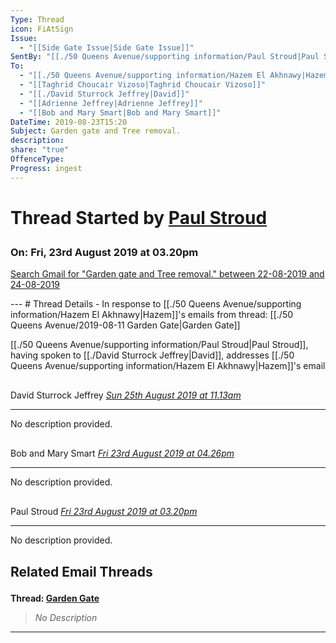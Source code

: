 ```yaml
---
Type: Thread
icon: FiAtSign
Issue:
  - "[[Side Gate Issue|Side Gate Issue]]"
SentBy: "[[./50 Queens Avenue/supporting information/Paul Stroud|Paul Stroud]]"
To:
  - "[[./50 Queens Avenue/supporting information/Hazem El Akhnawy|Hazem]]"
  - "[[Taghrid Choucair Vizoso|Taghrid Choucair Vizoso]]"
  - "[[./David Sturrock Jeffrey|David]]"
  - "[[Adrienne Jeffrey|Adrienne Jeffrey]]"
  - "[[Bob and Mary Smart|Bob and Mary Smart]]"
DateTime: 2019-08-23T15:20
Subject: Garden gate and Tree removal.
description: 
share: "true"
OffenceType: 
Progress: ingest
---
```

<h1><span><p>Thread Started by <a data-tooltip-position="top" aria-label="50 Queens Avenue/supporting information/Paul Stroud.md" data-href="50 Queens Avenue/supporting information/Paul Stroud.md" href="50 Queens Avenue/supporting information/Paul Stroud.md" class="internal-link" target="_blank" rel="noopener">Paul Stroud</a></p></span></h1><h3><span><p>On: Fri, 23rd August 2019 at 03.20pm</p></span></h3>
<p><span><p><a data-tooltip-position="top" aria-label="https://mail.google.com/mail/u/0/#search/subject%3A(Garden%20gate%20and%20Tree%20removal.)+after%3A2019%2F08%2F22+before%3A2019%2F08%2F24" rel="noopener" class="external-link" href="https://mail.google.com/mail/u/0/#search/subject%3A(Garden%20gate%20and%20Tree%20removal.)+after%3A2019%2F08%2F22+before%3A2019%2F08%2F24" target="_blank">Search Gmail for "Garden gate and Tree removal." between 22-08-2019 and 24-08-2019</a></p></span></p>
---
# Thread Details
- In response to [[./50 Queens Avenue/supporting information/Hazem El Akhnawy|Hazem]]'s emails from thread: [[./50 Queens Avenue/2019-08-11 Garden Gate|Garden Gate]]

[[./50 Queens Avenue/supporting information/Paul Stroud|Paul Stroud]], having spoken to [[./David Sturrock Jeffrey|David]], addresses [[./50 Queens Avenue/supporting information/Hazem El Akhnawy|Hazem]]'s email 
<p><span><div data-callout-metadata="" data-callout-fold="" data-callout="quote" class="callout node-insert-event drop-shadow"><div class="callout-title"><div class="callout-icon"><svg width="16" height="16"></svg></div><div class="callout-title-inner">David Sturrock Jeffrey  <em><a data-tooltip-position="top" aria-label="50 Queens Avenue/emails/2019-08-25 11.13 ~ David Sturrock Jeffrey to Paul Stroud (Re. Garden gate and Tree removal.).md" data-href="50 Queens Avenue/emails/2019-08-25 11.13 ~ David Sturrock Jeffrey to Paul Stroud (Re. Garden gate and Tree removal.).md" href="50 Queens Avenue/emails/2019-08-25 11.13 ~ David Sturrock Jeffrey to Paul Stroud (Re. Garden gate and Tree removal.).md" class="internal-link" target="_blank" rel="noopener">Sun 25th August 2019 at 11.13am</a></em></div></div><div class="callout-content">
<hr>
<p>No description provided.</p>
</div></div></span></p><p><span><div data-callout-metadata="" data-callout-fold="" data-callout="quote" class="callout node-insert-event drop-shadow"><div class="callout-title"><div class="callout-icon"><svg width="16" height="16"></svg></div><div class="callout-title-inner">Bob and Mary Smart  <em><a data-tooltip-position="top" aria-label="50 Queens Avenue/emails/2019-08-23 16.26 ~ Bob and Mary Smart to Paul Stroud (Re. Garden gate and Tree removal.).md" data-href="50 Queens Avenue/emails/2019-08-23 16.26 ~ Bob and Mary Smart to Paul Stroud (Re. Garden gate and Tree removal.).md" href="50 Queens Avenue/emails/2019-08-23 16.26 ~ Bob and Mary Smart to Paul Stroud (Re. Garden gate and Tree removal.).md" class="internal-link" target="_blank" rel="noopener">Fri 23rd August 2019 at 04.26pm</a></em></div></div><div class="callout-content">
<hr>
<p>No description provided.</p>
</div></div></span></p><p><span><div data-callout-metadata="" data-callout-fold="" data-callout="tip" class="callout node-insert-event drop-shadow"><div class="callout-title"><div class="callout-icon"><svg width="16" height="16"></svg></div><div class="callout-title-inner">Paul Stroud  <em><a data-tooltip-position="top" aria-label="50 Queens Avenue/emails/2019-08-23 15.20 ~ Paul Stroud to ALL (Garden gate and Tree removal.).md" data-href="50 Queens Avenue/emails/2019-08-23 15.20 ~ Paul Stroud to ALL (Garden gate and Tree removal.).md" href="50 Queens Avenue/emails/2019-08-23 15.20 ~ Paul Stroud to ALL (Garden gate and Tree removal.).md" class="internal-link" target="_blank" rel="noopener">Fri 23rd August 2019 at 03.20pm</a></em></div></div><div class="callout-content">
<hr>
<p>No description provided.</p>
</div></div></span></p>

<h2><span><p>Related Email Threads</p></span></h2><p><span><p><strong>Thread: <a data-tooltip-position="top" aria-label="50 Queens Avenue/2019-08-11 Garden Gate.md" data-href="50 Queens Avenue/2019-08-11 Garden Gate.md" href="50 Queens Avenue/2019-08-11 Garden Gate.md" class="internal-link" target="_blank" rel="noopener">Garden Gate</a></strong></p></span></p><p><span><blockquote>
<p><em>No Description</em></p>
</blockquote></span></p><p><span><hr></span></p>

